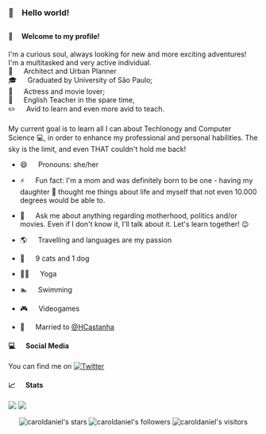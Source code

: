 ### 👋&emsp;Hello world!

##

#### :purple_heart:&emsp; Welcome to my profile!

I'm a curious soul, always looking for new and more exciting adventures! <br>
I'm a multitasked and very active individual. <br>
:triangular_ruler: 	&emsp; Architect and Urban Planner <br>
:mortar_board: 	&emsp; Graduated by University of São Paulo; <br>
:movie_camera: 	&emsp; Actress and movie lover; <br>
🏫 &emsp; English Teacher in the spare time, <br>
:pencil2: 	&emsp; Avid to learn and even more avid to teach.  <br>
 <br>
My current goal is to learn all I can about Techlonogy and Computer Science :computer:, in order to enhance my professional and personal habilities. The sky is the limit, and even THAT couldn't hold me back!

- 😄 &emsp; Pronouns: she/her
- ⚡ &emsp; Fun fact: I'm a mom and was definitely born to be one - having my daughter :baby: thought me things about life and myself that not even 10.000 degrees would be able to. 
- 💬 &emsp; Ask me about anything regarding motherhood, politics and/or movies. Even if I don't know it, I'll talk about it. Let's learn together! :wink:
-  :earth_americas: &emsp; Travelling and languages are my passion
-  :paw_prints: &emsp; 9 cats and 1 dog
-  :ok_woman: &emsp; Yoga
-  :swimmer: &emsp; Swimming
-  :video_game: &emsp; Videogames

-  :couple_with_heart: &emsp; Married to [@HCastanha](https://github.com/HCastanha)

#### :computer: &emsp; Social Media

You can find me on [![Twitter][1.2]][1]

<!-- Icons -->

[1.2]: http://i.imgur.com/wWzX9uB.png (twitter icon without padding)

<!-- Links to your social media accounts -->

[1]: https://twitter.com/caroldaniel

#### :chart_with_upwards_trend: &emsp; Stats

[![](https://github-readme-stats.vercel.app/api?username=caroldaniel&count_private=true&show_icons=true&hide=issues&hide_border=true&theme=)](https://github.com/caroldaniel?tab=repositories) 
[![](https://github-readme-stats.vercel.app/api/top-langs/?username=caroldaniel&layout=compact&hide_border=true&theme=)](https://github.com/caroldaniel?tab=repositories)

<p align="center">
    <img alt="caroldaniel's stars" src="https://img.shields.io/github/stars/caroldaniel?color=blue" />
    <img alt="caroldaniel's followers" src="https://img.shields.io/github/followers/caroldaniel?color=blue" />
    <img alt="caroldaniel's visitors" src="https://komarev.com/ghpvc/?username=caroldaniel&color=blue&style=flat&label=visitors" />	
	
</p>
